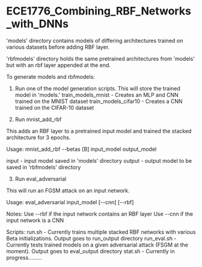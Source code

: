 # ECE1776_Combining_RBF_Networks_with_DNNs

'models' directory contains models of differing architectures trained on various datasets before adding RBF layer.

'rbfmodels' directory holds the same pretrained architectures from 'models' but with an rbf layer appended at the end.

To generate models and rbfmodels:

1. Run one of the model generation scripts. This will store the trained model in 'models.'
train_models_mnist - Creates an MLP and CNN trained on the MNIST dataset
train_models_cifar10 - Creates a CNN trained on the CIFAR-10 dataset

2. Run mnist_add_rbf

This adds an RBF layer to a pretrained input model and trained the stacked architecture for 3 epochs.

Usage: mnist_add_rbf --betas [B] input_model output_model

input - input model saved in 'models' directory
output - output model to be saved in 'rbfmodels' directory

3. Run eval_adversarial

This will run an FGSM attack on an input network.

Usage: eval_adversarial input_model [--cnn] [--rbf]

Notes: 
Use --rbf if the input network contains an RBF layer
Use --cnn if the input network is a CNN

Scripts:
run.sh - Currently trains multiple stacked RBF networks with various Beta initializations. Output goes to run_output directory
run_eval.sh - Currently tests trained models on a given adversarial attack (FSGM at the moment). Output goes to eval_output directory
stat.sh - Currently in progress.........

